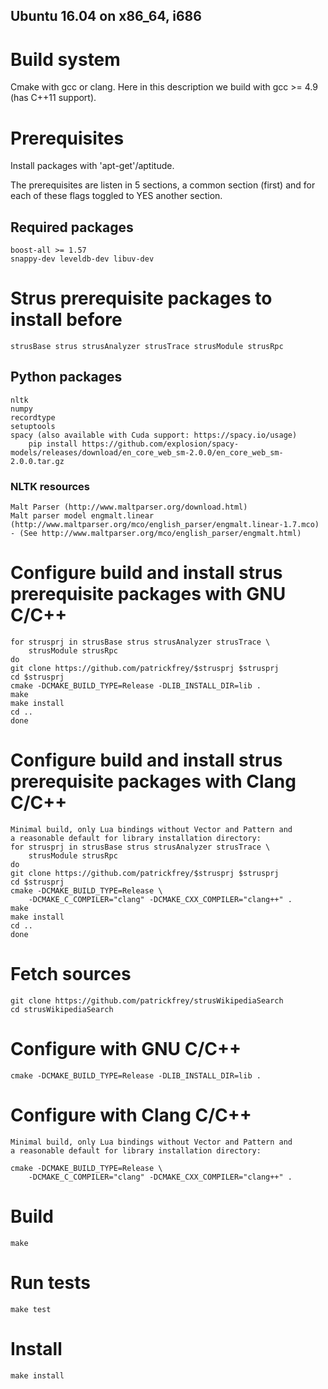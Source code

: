 Ubuntu 16.04 on x86_64, i686
----------------------------

# Build system
Cmake with gcc or clang. Here in this description we build with
gcc >= 4.9 (has C++11 support).

# Prerequisites
Install packages with 'apt-get'/aptitude.

The prerequisites are listen in 5 sections, a common section (first) and for
each of these flags toggled to YES another section.

## Required packages
	boost-all >= 1.57
	snappy-dev leveldb-dev libuv-dev

# Strus prerequisite packages to install before
	strusBase strus strusAnalyzer strusTrace strusModule strusRpc
## Python packages
	nltk
	numpy
	recordtype
	setuptools
	spacy (also available with Cuda support: https://spacy.io/usage)
		pip install https://github.com/explosion/spacy-models/releases/download/en_core_web_sm-2.0.0/en_core_web_sm-2.0.0.tar.gz

### NLTK resources
	Malt Parser (http://www.maltparser.org/download.html)
	Malt parser model engmalt.linear (http://www.maltparser.org/mco/english_parser/engmalt.linear-1.7.mco)
	- (See http://www.maltparser.org/mco/english_parser/engmalt.html)

# Configure build and install strus prerequisite packages with GNU C/C++
	for strusprj in strusBase strus strusAnalyzer strusTrace \
		strusModule strusRpc
	do
	git clone https://github.com/patrickfrey/$strusprj $strusprj
	cd $strusprj
	cmake -DCMAKE_BUILD_TYPE=Release -DLIB_INSTALL_DIR=lib .
	make
	make install
	cd ..
	done

# Configure build and install strus prerequisite packages with Clang C/C++
	Minimal build, only Lua bindings without Vector and Pattern and
	a reasonable default for library installation directory:
	for strusprj in strusBase strus strusAnalyzer strusTrace \
		strusModule strusRpc
	do
	git clone https://github.com/patrickfrey/$strusprj $strusprj
	cd $strusprj
	cmake -DCMAKE_BUILD_TYPE=Release \
		-DCMAKE_C_COMPILER="clang" -DCMAKE_CXX_COMPILER="clang++" .
	make
	make install
	cd ..
	done

# Fetch sources
	git clone https://github.com/patrickfrey/strusWikipediaSearch
	cd strusWikipediaSearch

# Configure with GNU C/C++
	cmake -DCMAKE_BUILD_TYPE=Release -DLIB_INSTALL_DIR=lib .

# Configure with Clang C/C++
	Minimal build, only Lua bindings without Vector and Pattern and
	a reasonable default for library installation directory:

	cmake -DCMAKE_BUILD_TYPE=Release \
		-DCMAKE_C_COMPILER="clang" -DCMAKE_CXX_COMPILER="clang++" .

# Build
	make

# Run tests
	make test

# Install
	make install


